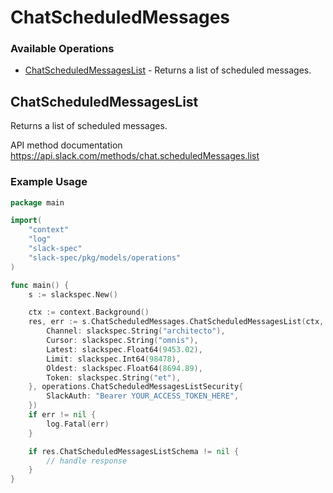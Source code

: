 # ChatScheduledMessages

### Available Operations

* [ChatScheduledMessagesList](#chatscheduledmessageslist) - Returns a list of scheduled messages.

## ChatScheduledMessagesList

Returns a list of scheduled messages.

API method documentation
<https://api.slack.com/methods/chat.scheduledMessages.list>

### Example Usage

```go
package main

import(
	"context"
	"log"
	"slack-spec"
	"slack-spec/pkg/models/operations"
)

func main() {
    s := slackspec.New()

    ctx := context.Background()
    res, err := s.ChatScheduledMessages.ChatScheduledMessagesList(ctx, operations.ChatScheduledMessagesListRequest{
        Channel: slackspec.String("architecto"),
        Cursor: slackspec.String("omnis"),
        Latest: slackspec.Float64(9453.02),
        Limit: slackspec.Int64(98478),
        Oldest: slackspec.Float64(8694.89),
        Token: slackspec.String("et"),
    }, operations.ChatScheduledMessagesListSecurity{
        SlackAuth: "Bearer YOUR_ACCESS_TOKEN_HERE",
    })
    if err != nil {
        log.Fatal(err)
    }

    if res.ChatScheduledMessagesListSchema != nil {
        // handle response
    }
}
```

